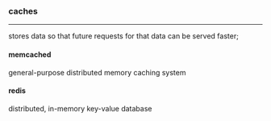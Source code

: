 ### caches
---
stores data so that future requests for that data can be served faster;

#### memcached
general-purpose distributed memory caching system

#### redis
distributed, in-memory key-value database



